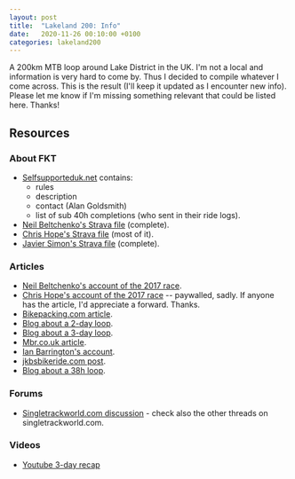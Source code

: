 ```yaml
---
layout: post
title:  "Lakeland 200: Info"
date:   2020-11-26 00:10:00 +0100
categories: lakeland200
---
```


A 200km MTB loop around Lake District in the UK. I'm not a local and information is very hard to come by. Thus I decided to compile whatever I come across. This is the result (I'll keep it updated as I encounter new info). Please let me know if I'm missing something relevant that could be listed here. Thanks!

## Resources

### About FKT

- [Selfsupporteduk.net](https://www.selfsupporteduk.net/lakeland200) contains:
	- rules
	- description
	- contact (Alan Goldsmith)
	- list of sub 40h completions (who sent in their ride logs).
- [Neil Beltchenko's Strava file](https://www.strava.com/activities/1014352722) (complete).
- [Chris Hope's Strava file](https://www.strava.com/activities/153534761/overview) (most of it).
- [Javier Simon's Strava file](https://www.strava.com/activities/3754653389) (complete).

### Articles

- [Neil Beltchenko's account of the 2017 race](http://bikepacker.com/highland-trail-550-blazing-the-scottish-highlands/).
- [Chris Hope's account of the 2017 race](https://singletrackworld.com/2017/06/race-report-highland-trail-550/) -- paywalled, sadly. If anyone has the article, I'd appreciate a forward. Thanks.
- [Bikepacking.com article](https://bikepacking.com/routes/lakeland-200-uk/).
- [Blog about a 2-day loop](http://paulandfiadventures.blogspot.com/p/lakeland-200km.html).
- [Blog about a 3-day loop](http://www.exploreeverything.co.uk/2020/08/11/bikepacking-the-lakeland-200/).
- [Mbr.co.uk article](https://www.mbr.co.uk/routes/lakeland-200-route-385767).
- [Ian Barrington's account](https://ianbarrington.com/2014/09/16/lakeland-200/).
- [jkbsbikeride.com post](https://jkbsbikeride.com/2018/12/22/lake-district-an-off-road-lakeland-loop-16-11-18-19-11-18/).
- [Blog about a 38h loop](https://michaeljamesjones.wordpress.com/2016/01/27/lakeland-200-all-we-love-we-leave-behind-2/).

### Forums

- [Singletrackworld.com discussion](https://singletrackworld.com/forum/topic/lakeland-200-anyone-done-it/) - check also the other threads on singletrackworld.com. 

### Videos

- [Youtube 3-day recap](https://www.youtube.com/watch?v=Vz1-z4strVQ)
